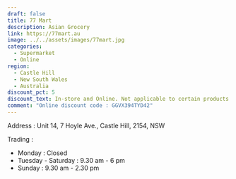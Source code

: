```yaml
---
draft: false
title: 77 Mart
description: Asian Grocery
link: https://77mart.au
image: ../../assets/images/77mart.jpg
categories:
  - Supermarket
  - Online
region:
  - Castle Hill
  - New South Wales
  - Australia
discount_pct: 5
discount_text: In-store and Online. Not applicable to certain products and specials
comment: "Online discount code : GGVX394TYD42"
---
```

Address : Unit 14, 7 Hoyle Ave., Castle Hill, 2154, NSW

Trading :

* Monday : Closed
* Tuesday - Saturday : 9.30 am - 6 pm
* Sunday : 9.30 am - 2.30 pm
